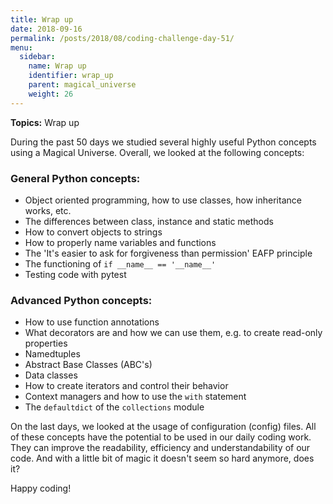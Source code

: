 ```yaml
---
title: Wrap up
date: 2018-09-16
permalink: /posts/2018/08/coding-challenge-day-51/
menu:
  sidebar:
    name: Wrap up
    identifier: wrap_up
    parent: magical_universe
    weight: 26
---
```


**Topics:** Wrap up

During the past 50 days we studied several highly useful Python concepts using a Magical Universe. Overall, we looked at the following concepts:

### General Python concepts:
- Object oriented programming, how to use classes, how inheritance works, etc.
- The differences between class, instance and static methods
- How to convert objects to strings
- How to properly name variables and functions
- The 'It's easier to ask for forgiveness than permission' EAFP principle
- The functioning of `if __name__ == '__name__'`
- Testing code with pytest

### Advanced Python concepts:
- How to use function annotations
- What decorators are and how we can use them, e.g. to create read-only properties
- Namedtuples
- Abstract Base Classes (ABC's)
- Data classes
- How to create iterators and control their behavior
- Context managers and how to use the `with` statement
- The `defaultdict` of the `collections` module


On the last days, we looked at the usage of configuration (config) files. All of these concepts have the potential to be used in our daily coding work. They can improve the readability, efficiency and understandability of our code. And with a little bit of magic it doesn't seem so hard anymore, does it?

Happy coding!

